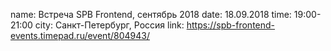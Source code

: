 name: Встреча SPB Frontend, сентябрь 2018
date: 18.09.2018
time: 19:00-21:00
city: Санкт-Петербург, Россия
link: https://spb-frontend-events.timepad.ru/event/804943/
